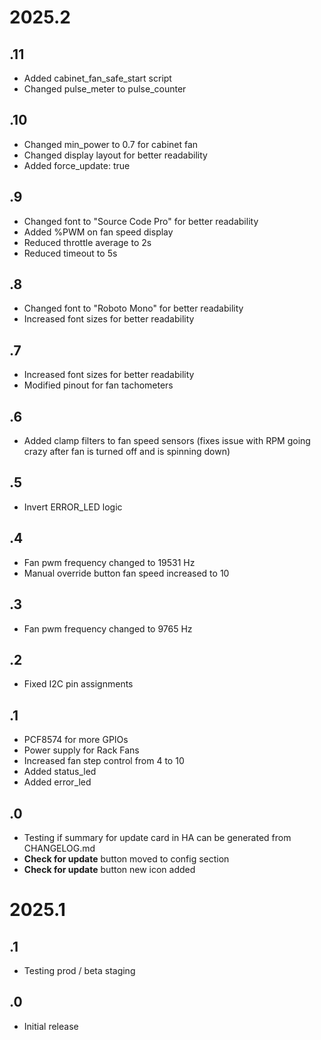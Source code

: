 # 2025.2
## .11
- Added cabinet_fan_safe_start script
- Changed pulse_meter to pulse_counter
## .10
- Changed min_power to 0.7 for cabinet fan
- Changed display layout for better readability
- Added force_update: true
## .9
- Changed font to "Source Code Pro" for better readability
- Added %PWM on fan speed display
- Reduced throttle average to 2s
- Reduced timeout to 5s
## .8
- Changed font to "Roboto Mono" for better readability
- Increased font sizes for better readability
## .7
- Increased font sizes for better readability
- Modified pinout for fan tachometers
## .6
- Added clamp filters to fan speed sensors (fixes issue with RPM going crazy after fan is turned off and is spinning down)
## .5
- Invert ERROR_LED logic
## .4
- Fan pwm frequency changed to 19531 Hz
- Manual override button fan speed increased to 10
## .3
- Fan pwm frequency changed to 9765 Hz
## .2
- Fixed I2C pin assignments
## .1
- PCF8574 for more GPIOs
- Power supply for Rack Fans
- Increased fan step control from 4 to 10
- Added status_led
- Added error_led
## .0
- Testing if summary for update card in HA can be generated from CHANGELOG.md
- **Check for update** button moved to config section
- **Check for update** button new icon added
# 2025.1
## .1
- Testing prod / beta staging
## .0
- Initial release
